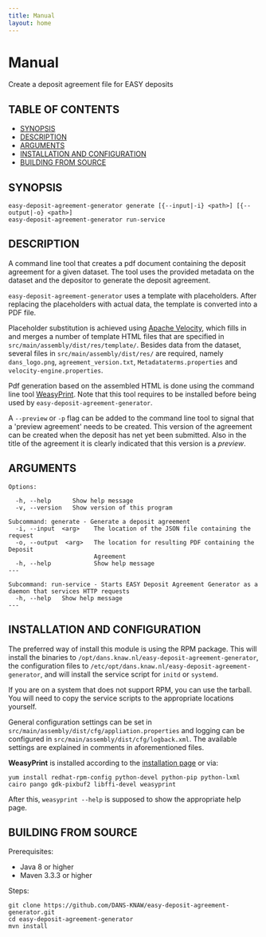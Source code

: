 ```yaml
---
title: Manual
layout: home
---
```


Manual
======

Create a deposit agreement file for EASY deposits

TABLE OF CONTENTS
-----------------

- [SYNOPSIS](#synopsis)
- [DESCRIPTION](#description)
- [ARGUMENTS](#arguments)
- [INSTALLATION AND CONFIGURATION](#installation-and-configuration)
- [BUILDING FROM SOURCE](#building-from-source)


SYNOPSIS
--------

    easy-deposit-agreement-generator generate [{--input|-i} <path>] [{--output|-o} <path>]
    easy-deposit-agreement-generator run-service


DESCRIPTION
-----------

A command line tool that creates a pdf document containing the deposit agreement for a given dataset. 
The tool uses the provided metadata on the dataset and the depositor to generate the deposit agreement.

`easy-deposit-agreement-generator` uses a template with placeholders. After replacing the placeholders with actual data, the template is converted into a PDF file.

Placeholder substitution is achieved using [Apache Velocity](http://velocity.apache.org/), which fills in and merges a number of template HTML 
files that are specified in `src/main/assembly/dist/res/template/`. Besides data from the dataset, several files in `src/main/assembly/dist/res/` 
are required, namely `dans_logo.png`, `agreement_version.txt`, `Metadataterms.properties` and `velocity-engine.properties`.

Pdf generation based on the assembled HTML is done using the command line tool [WeasyPrint](http://weasyprint.org/). Note that this tool 
requires to be installed before being used by `easy-deposit-agreement-generator`. 

A `--preview` or `-p` flag can be added to the command line tool to signal that a 'preview agreement' needs to be created. This version of the agreement
can be created when the deposit has net yet been submitted. Also in the title of the agreement it is clearly indicated that this version is a *preview*.


ARGUMENTS
---------

    Options:
    
      -h, --help      Show help message
      -v, --version   Show version of this program
    
    Subcommand: generate - Generate a deposit agreement
      -i, --input  <arg>    The location of the JSON file containing the request
      -o, --output  <arg>   The location for resulting PDF containing the Deposit
                            Agreement
      -h, --help            Show help message
    ---
    
    Subcommand: run-service - Starts EASY Deposit Agreement Generator as a daemon that services HTTP requests
      -h, --help   Show help message
    ---


INSTALLATION AND CONFIGURATION
------------------------------
The preferred way of install this module is using the RPM package. This will install the binaries to
`/opt/dans.knaw.nl/easy-deposit-agreement-generator`, the configuration files to `/etc/opt/dans.knaw.nl/easy-deposit-agreement-generator`,
and will install the service script for `initd` or `systemd`.

If you are on a system that does not support RPM, you can use the tarball. You will need to copy the
service scripts to the appropriate locations yourself.

General configuration settings can be set in `src/main/assembly/dist/cfg/appliation.properties` and logging can be configured
in `src/main/assembly/dist/cfg/logback.xml`. The available settings are explained in comments in aforementioned files.


**WeasyPrint** is installed according to the [installation page](http://weasyprint.readthedocs.io/en/latest/install.html) or via:

    yum install redhat-rpm-config python-devel python-pip python-lxml cairo pango gdk-pixbuf2 libffi-devel weasyprint

After this, `weasyprint --help` is supposed to show the appropriate help page.


BUILDING FROM SOURCE
--------------------

Prerequisites:

* Java 8 or higher
* Maven 3.3.3 or higher

Steps:

    git clone https://github.com/DANS-KNAW/easy-deposit-agreement-generator.git
    cd easy-deposit-agreement-generator
    mvn install

